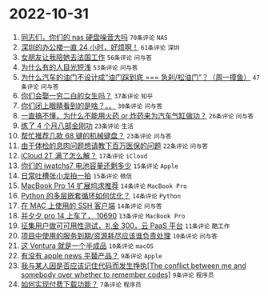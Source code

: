 # 2022-10-31

1. [同志们，你们的 nas 硬盘噪音大吗](https://www.v2ex.com/t/891332) `70条评论` `NAS`
1. [深圳的办公楼一直 24 小时，好烦啊！](https://www.v2ex.com/t/891356) `61条评论` `深圳`
1. [女朋友让我陪她去法国工作](https://www.v2ex.com/t/891341) `56条评论` `问与答`
1. [为什么有的人目光短浅](https://www.v2ex.com/t/891321) `53条评论` `问与答`
1. [为什么汽车的油门不设计成“油门踩到底 === 急刹/松油门”？（周一摸鱼）](https://www.v2ex.com/t/891394) `47条评论` `问与答`
1. [你们会娶一穷二白的女生吗？](https://www.v2ex.com/t/891399) `37条评论` `知乎`
1. [你们闭上眼睛看到的是啥？。。](https://www.v2ex.com/t/891392) `30条评论` `问与答`
1. [一直搞不懂，为什么不能用火药 or 炸药来为汽车气缸做功？](https://www.v2ex.com/t/891369) `26条评论` `问与答`
1. [练了 4 个月八部金刚功](https://www.v2ex.com/t/891381) `23条评论` `生活`
1. [帮忙推荐几款 68 键的机械键盘？](https://www.v2ex.com/t/891351) `23条评论` `问与答`
1. [由于体检的息肉问题想请教下百万医保的问题](https://www.v2ex.com/t/891311) `22条评论` `问与答`
1. [iCloud 2T 满了怎么解？](https://www.v2ex.com/t/891402) `17条评论` `iCloud`
1. [你们的 iwatchs7 电池容量还剩多少](https://www.v2ex.com/t/891344) `15条评论` `Apple`
1. [日常吐槽张小龙拍一拍](https://www.v2ex.com/t/891298) `15条评论` `微信`
1. [MacBook Pro 14 扩展坞求推荐](https://www.v2ex.com/t/891407) `14条评论` `MacBook Pro`
1. [Python 的多层嵌套循环如何优化？](https://www.v2ex.com/t/891370) `14条评论` `Python`
1. [在 MAC 上使用的 SSH 客户端](https://www.v2ex.com/t/891314) `14条评论` `问与答`
1. [并夕夕 pro 14 上车了， 10690](https://www.v2ex.com/t/891294) `13条评论` `MacBook Pro`
1. [征集用户做可可用性测试，礼金 300，云 PaaS 平台](https://www.v2ex.com/t/891390) `11条评论` `酷工作`
1. [项目中使用的服务到期/资源耗尽应该谁负责处理](https://www.v2ex.com/t/891373) `10条评论` `问与答`
1. [这 Ventura 就是一个半成品](https://www.v2ex.com/t/891359) `10条评论` `macOS`
1. [有没有 apple news 平替产品？](https://www.v2ex.com/t/891393) `9条评论` `Apple`
1. [我与某人因是否应该记住代码而发生挣执[The conflict between me and somebody over whether to remember codes]](https://www.v2ex.com/t/891338) `9条评论` `程序员`
1. [如何实现付费下载功能？](https://www.v2ex.com/t/891301) `7条评论` `程序员`
